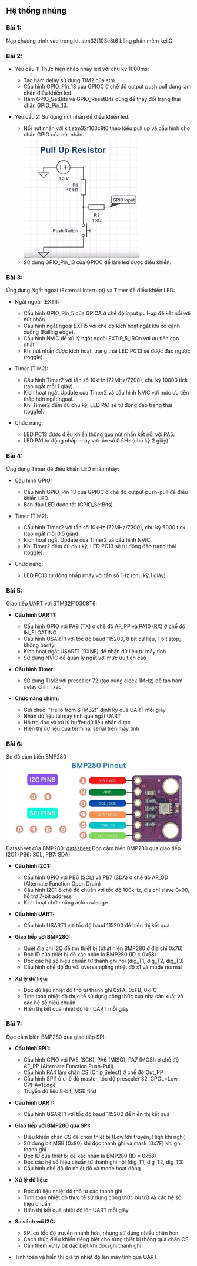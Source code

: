 ## Hệ thống nhúng

### Bài 1:

Nạp chương trình vào trong kit stm32f103c8t6 bằng phần mềm keilC.

### Bài 2:
- Yêu cầu 1: Thực hiện nhấp nháy led với chu kỳ 1000ms:
    + Tạo hàm delay sử dụng TIM2 của stm.
    + Cấu hình GPIO_Pin_13 của GPIOC ở chế độ output push pull dùng làm chân điều khiển led.
    + Hàm GPIO_SetBits và GPIO_ResetBits dùng để thay đổi trạng thái chân GPIO_Pin_13. 

- Yêu cầu 2: Sử dụng nút nhấn để điều khiển led.
    + Nối nút nhấn với kit stm32f103c8t6 theo kiểu pull up và cấu hình cho chân GPIO của nút nhấn.
    ![Sơ đồ nút nhấn pull-up](img/button.jpg)
    + Sử dụng GPIO_Pin_13 của GPIOC để làm led được điều khiển.

### Bài 3:

Ứng dụng Ngắt ngoài (External Interrupt) và Timer để điều khiển LED:

- Ngắt ngoài (EXTI):
    + Cấu hình GPIO_Pin_5 của GPIOA ở chế độ input pull-up để kết nối với nút nhấn.
    + Cấu hình ngắt ngoài EXTI5 với chế độ kích hoạt ngắt khi có cạnh xuống (Falling edge).
    + Cấu hình NVIC để xử lý ngắt ngoài EXTI9_5_IRQn với ưu tiên cao nhất.
    + Khi nút nhấn được kích hoạt, trạng thái LED PC13 sẽ được đảo ngược (toggle).

- Timer (TIM2):
    + Cấu hình Timer2 với tần số 10kHz (72MHz/7200), chu kỳ 10000 tick (tạo ngắt mỗi 1 giây).
    + Kích hoạt ngắt Update của Timer2 và cấu hình NVIC với mức ưu tiên thấp hơn ngắt ngoài.
    + Khi Timer2 đếm đủ chu kỳ, LED PA1 sẽ tự động đảo trạng thái (toggle).

- Chức năng:
    + LED PC13 được điều khiển thông qua nút nhấn kết nối với PA5.
    + LED PA1 tự động nhấp nháy với tần số 0.5Hz (chu kỳ 2 giây).

### Bài 4:

Ứng dụng Timer để điều khiển LED nhấp nháy:

- Cấu hình GPIO:
    + Cấu hình GPIO_Pin_13 của GPIOC ở chế độ output push-pull để điều khiển LED.
    + Ban đầu LED được tắt (GPIO_SetBits).

- Timer (TIM2):
    + Cấu hình Timer2 với tần số 10kHz (72MHz/7200), chu kỳ 5000 tick (tạo ngắt mỗi 0.5 giây).
    + Kích hoạt ngắt Update của Timer2 và cấu hình NVIC.
    + Khi Timer2 đếm đủ chu kỳ, LED PC13 sẽ tự động đảo trạng thái (toggle).

- Chức năng:
    + LED PC13 tự động nhấp nháy với tần số 1Hz (chu kỳ 1 giây).

### Bài 5:

Giao tiếp UART với STM32F103C8T6:

- **Cấu hình UART1:** 
  + Cấu hình GPIO với PA9 (TX) ở chế độ AF_PP và PA10 (RX) ở chế độ IN_FLOATING
  + Cấu hình USART1 với tốc độ baud 115200, 8 bit dữ liệu, 1 bit stop, không parity
  + Kích hoạt ngắt USART1 (RXNE) để nhận dữ liệu từ máy tính
  + Sử dụng NVIC để quản lý ngắt với mức ưu tiên cao
  
- **Cấu hình Timer:**
  + Sử dụng TIM2 với prescaler 72 (tạo xung clock 1MHz) để tạo hàm delay chính xác
  
- **Chức năng chính:**
  + Gửi chuỗi "Hello from STM32!" định kỳ qua UART mỗi giây
  + Nhận dữ liệu từ máy tính qua ngắt UART
  + Hỗ trợ đọc và xử lý buffer dữ liệu nhận được
  + Hiển thị dữ liệu qua terminal serial trên máy tính

### Bài 6:
Sơ đồ cảm biến BMP280
![Sơ đồ chân cảm biến BMP 280](img/bmp280.jpg)
Datasheet của BMP280: [datasheet](doc/bst-bmp280-ds001.pdf)
Đọc cảm biến BMP280 qua giao tiếp I2C1 (PB6: SCL, PB7: SDA):

- **Cấu hình I2C1:**
  + Cấu hình GPIO với PB6 (SCL) và PB7 (SDA) ở chế độ AF_OD (Alternate Function Open Drain)
  + Cấu hình I2C1 ở chế độ chuẩn với tốc độ 100kHz, địa chỉ slave 0x00, hỗ trợ 7-bit address
  + Kích hoạt chức năng acknowledge

- **Cấu hình UART:**
  + Cấu hình USART1 với tốc độ baud 115200 để hiển thị kết quả
  
- **Giao tiếp với BMP280:**
  + Quét địa chỉ I2C để tìm thiết bị (phát hiện BMP280 ở địa chỉ 0x76)
  + Đọc ID của thiết bị để xác nhận là BMP280 (ID = 0x58)
  + Đọc các hệ số hiệu chuẩn từ thanh ghi nội (dig_T1, dig_T2, dig_T3)
  + Cấu hình chế độ đo với oversampling nhiệt độ x1 và mode normal
  
- **Xử lý dữ liệu:**
  + Đọc dữ liệu nhiệt độ thô từ thanh ghi 0xFA, 0xFB, 0xFC
  + Tính toán nhiệt độ thực tế sử dụng công thức của nhà sản xuất và các hệ số hiệu chuẩn
  + Hiển thị kết quả nhiệt độ lên UART mỗi giây

### Bài 7:

Đọc cảm biến BMP280 qua giao tiếp SPI:

- **Cấu hình SPI1:**
  + Cấu hình GPIO với PA5 (SCK), PA6 (MISO), PA7 (MOSI) ở chế độ AF_PP (Alternate Function Push-Pull)
  + Cấu hình PA4 làm chân CS (Chip Select) ở chế độ Out_PP
  + Cấu hình SPI1 ở chế độ master, tốc độ prescaler 32, CPOL=Low, CPHA=1Edge
  + Truyền dữ liệu 8-bit, MSB first

- **Cấu hình UART:**
  + Cấu hình USART1 với tốc độ baud 115200 để hiển thị kết quả

- **Giao tiếp với BMP280 qua SPI:**
  + Điều khiển chân CS để chọn thiết bị (Low khi truyền, High khi nghỉ)
  + Sử dụng bit MSB (0x80) khi đọc thanh ghi và mask (0x7F) khi ghi thanh ghi
  + Đọc ID của thiết bị để xác nhận là BMP280 (ID = 0x58)
  + Đọc các hệ số hiệu chuẩn từ thanh ghi nội (dig_T1, dig_T2, dig_T3)
  + Cấu hình chế độ đo nhiệt độ và mode hoạt động

- **Xử lý dữ liệu:**
  + Đọc dữ liệu nhiệt độ thô từ các thanh ghi
  + Tính toán nhiệt độ thực tế sử dụng công thức bù trừ và các hệ số hiệu chuẩn
  + Hiển thị kết quả nhiệt độ lên UART mỗi giây
  
- **So sánh với I2C:**
  + SPI có tốc độ truyền nhanh hơn, nhưng sử dụng nhiều chân hơn
  + Cách thức điều khiển riêng biệt cho từng thiết bị thông qua chân CS
  + Cần thêm xử lý bit đặc biệt khi đọc/ghi thanh ghi
- Tính toán và hiển thị giá trị nhiệt độ lên máy tính qua UART.